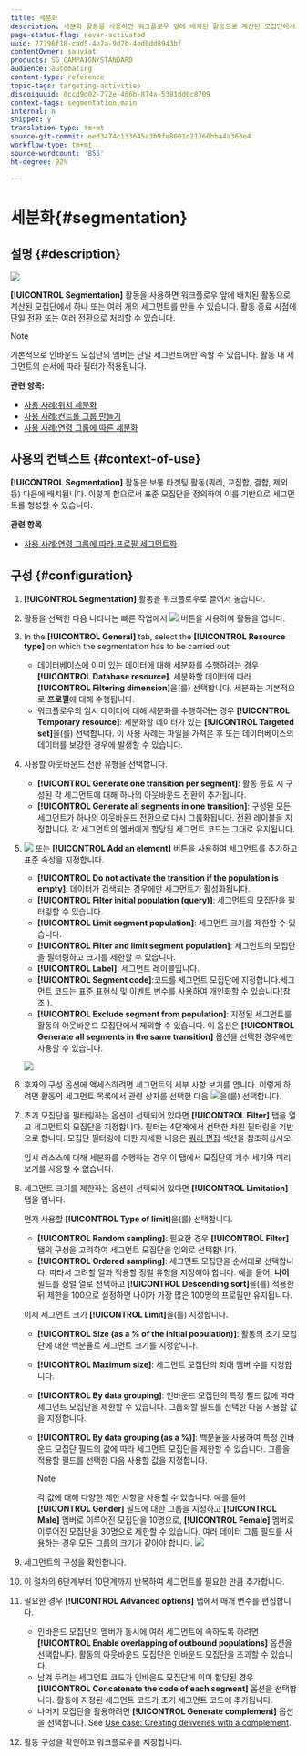 ```yaml
---
title: 세분화
description: 세분화 활동을 사용하면 워크플로우 앞에 배치된 활동으로 계산된 모집단에서 하나 또는 여러 개의 세그먼트를 만들 수 있습니다.
page-status-flag: never-activated
uuid: 77796f18-cad5-4e7a-9d7b-4ed0dd8943bf
contentOwner: sauviat
products: SG_CAMPAIGN/STANDARD
audience: automating
content-type: reference
topic-tags: targeting-activities
discoiquuid: 0ccd9d02-772e-406b-874a-5381dd0c8709
context-tags: segmentation,main
internal: n
snippet: y
translation-type: tm+mt
source-git-commit: eed3474c133645a3b9fe8001c21360bba4a363e4
workflow-type: tm+mt
source-wordcount: '855'
ht-degree: 92%

---
```



# 세분화{#segmentation}

## 설명 {#description}

![](assets/segmentation.png)

**[!UICONTROL Segmentation]** 활동을 사용하면 워크플로우 앞에 배치된 활동으로 계산된 모집단에서 하나 또는 여러 개의 세그먼트를 만들 수 있습니다. 활동 종료 시점에 단일 전환 또는 여러 전환으로 처리할 수 있습니다.

>[!NOTE]
>
>기본적으로 인바운드 모집단의 멤버는 단일 세그먼트에만 속할 수 있습니다. 활동 내 세그먼트의 순서에 따라 필터가 적용됩니다.

**관련 항목:**
* [사용 사례:위치 세분화](../../automating/using/workflow-segmentation-location.md)
* [사용 사례:컨트롤 그룹 만들기](../../automating/using/workflow-control-group.md)
* [사용 사례:연령 그룹에 따른 세분화](../../automating/using/segmentation-age-groups.md)

## 사용의 컨텍스트 {#context-of-use}

**[!UICONTROL Segmentation]** 활동은 보통 타겟팅 활동(쿼리, 교집합, 결합, 제외 등) 다음에 배치됩니다. 이렇게 함으로써 표준 모집단을 정의하여 이를 기반으로 세그먼트를 형성할 수 있습니다.

**관련 항목**

* [사용 사례:연령 그룹에 따라 프로필 세그먼트화](../../automating/using/segmentation-age-groups.md).

## 구성 {#configuration}

1. **[!UICONTROL Segmentation]** 활동을 워크플로우로 끌어서 놓습니다.
1. 활동을 선택한 다음 나타나는 빠른 작업에서 ![](assets/edit_darkgrey-24px.png) 버튼을 사용하여 활동을 엽니다.
1. In the **[!UICONTROL General]** tab, select the **[!UICONTROL Resource type]** on which the segmentation has to be carried out:

   * 데이터베이스에 이미 있는 데이터에 대해 세분화를 수행하려는 경우 **[!UICONTROL Database resource]**. 세분화할 데이터에 따라 **[!UICONTROL Filtering dimension]**&#x200B;을(를) 선택합니다. 세분화는 기본적으로 **프로필**&#x200B;에 대해 수행됩니다.
   * 워크플로우의 임시 데이터에 대해 세분화를 수행하려는 경우 **[!UICONTROL Temporary resource]**: 세분화할 데이터가 있는 **[!UICONTROL Targeted set]**&#x200B;을(를) 선택합니다. 이 사용 사례는 파일을 가져온 후 또는 데이터베이스의 데이터를 보강한 경우에 발생할 수 있습니다.

1. 사용할 아웃바운드 전환 유형을 선택합니다.

   * **[!UICONTROL Generate one transition per segment]**: 활동 종료 시 구성된 각 세그먼트에 대해 하나의 아웃바운드 전환이 추가됩니다.
   * **[!UICONTROL Generate all segments in one transition]**: 구성된 모든 세그먼트가 하나의 아웃바운드 전환으로 다시 그룹화됩니다. 전환 레이블을 지정합니다. 각 세그먼트의 멤버에게 할당된 세그먼트 코드는 그대로 유지됩니다.

1. ![](assets/add_darkgrey-24px.png) 또는 **[!UICONTROL Add an element]** 버튼을 사용하여 세그먼트를 추가하고 표준 속성을 지정합니다.

   * **[!UICONTROL Do not activate the transition if the population is empty]**: 데이터가 검색되는 경우에만 세그먼트가 활성화됩니다.
   * **[!UICONTROL Filter initial population (query)]**: 세그먼트의 모집단을 필터링할 수 있습니다.
   * **[!UICONTROL Limit segment population]**: 세그먼트 크기를 제한할 수 있습니다.
   * **[!UICONTROL Filter and limit segment population]**: 세그먼트의 모집단을 필터링하고 크기를 제한할 수 있습니다.
   * **[!UICONTROL Label]**: 세그먼트 레이블입니다.
   * **[!UICONTROL Segment code]**:코드를 세그먼트 모집단에 지정합니다.세그먼트 코드는 표준 표현식 및 이벤트 변수를 사용하여 개인화할 수 있습니다(참조 [](../../automating/using/customizing-workflow-external-parameters.md)).
   * **[!UICONTROL Exclude segment from population]**: 지정된 세그먼트를 활동의 아웃바운드 모집단에서 제외할 수 있습니다. 이 옵션은 **[!UICONTROL Generate all segments in the same transition]** 옵션을 선택한 경우에만 사용할 수 있습니다.

   ![](assets/wkf_segment_new_segment.png)

1. 후자의 구성 옵션에 액세스하려면 세그먼트의 세부 사항 보기를 엽니다. 이렇게 하려면 활동의 세그먼트 목록에서 관련 상자를 선택한 다음 ![](assets/wkf_segment_parameters_24px.png)을(를) 선택합니다.
1. 초기 모집단을 필터링하는 옵션이 선택되어 있다면 **[!UICONTROL Filter]** 탭을 열고 세그먼트의 모집단을 지정합니다. 필터는 4단계에서 선택한 차원 필터링을 기반으로 합니다. 모집단 필터링에 대한 자세한 내용은 [쿼리 편집](../../automating/using/editing-queries.md) 섹션을 참조하십시오.

   임시 리소스에 대해 세분화를 수행하는 경우 이 탭에서 모집단의 개수 세기와 미리 보기를 사용할 수 없습니다.

1. 세그먼트 크기를 제한하는 옵션이 선택되어 있다면 **[!UICONTROL Limitation]** 탭을 엽니다.

   먼저 사용할 **[!UICONTROL Type of limit]**&#x200B;을(를) 선택합니다.

   * **[!UICONTROL Random sampling]**: 필요한 경우 **[!UICONTROL Filter]** 탭의 구성을 고려하여 세그먼트 모집단을 임의로 선택합니다.
   * **[!UICONTROL Ordered sampling]**: 세그먼트 모집단을 순서대로 선택합니다. 따라서 고려할 열과 적용할 정렬 유형을 지정해야 합니다. 예를 들어, **나이** 필드를 정렬 열로 선택하고 **[!UICONTROL Descending sort]**&#x200B;을(를) 적용한 뒤 제한을 100으로 설정하면 나이가 가장 많은 100명의 프로필만 유지됩니다.

   이제 세그먼트 크기 **[!UICONTROL Limit]**&#x200B;을(를) 지정합니다.

   * **[!UICONTROL Size (as a % of the initial population)]**: 활동의 초기 모집단에 대한 백분율로 세그먼트 크기를 지정합니다.
   * **[!UICONTROL Maximum size]**: 세그먼트 모집단의 최대 멤버 수를 지정합니다.
   * **[!UICONTROL By data grouping]**: 인바운드 모집단의 특정 필드 값에 따라 세그먼트 모집단을 제한할 수 있습니다. 그룹화할 필드를 선택한 다음 사용할 값을 지정합니다.
   * **[!UICONTROL By data grouping (as a %)]**: 백분율을 사용하여 특정 인바운드 모집단 필드의 값에 따라 세그먼트 모집단을 제한할 수 있습니다. 그룹을 적용할 필드를 선택한 다음 사용할 값을 지정합니다.

      >[!NOTE]
      >
      >각 값에 대해 다양한 제한 사항을 사용할 수 있습니다. 예를 들어 **[!UICONTROL Gender]** 필드에 대한 그룹을 지정하고 **[!UICONTROL Male]** 멤버로 이루어진 모집단을 10명으로, **[!UICONTROL Female]** 멤버로 이루어진 모집단을 30명으로 제한할 수 있습니다. 여러 데이터 그룹 필드를 사용하는 경우 모든 그룹의 크기가 같아야 합니다.
   ![](assets/wkf_segment_limit_by_grouping.png)

1. 세그먼트의 구성을 확인합니다.
1. 이 절차의 6단계부터 10단계까지 반복하여 세그먼트를 필요한 만큼 추가합니다.
1. 필요한 경우 **[!UICONTROL Advanced options]** 탭에서 매개 변수를 편집합니다.

   * 인바운드 모집단의 멤버가 동시에 여러 세그먼트에 속하도록 하려면 **[!UICONTROL Enable overlapping of outbound populations]** 옵션을 선택합니다. 활동의 아웃바운드 모집단은 인바운드 모집단을 초과할 수 있습니다.
   * 남겨 두려는 세그먼트 코드가 인바운드 모집단에 이미 할당된 경우 **[!UICONTROL Concatenate the code of each segment]** 옵션을 선택합니다. 활동에 지정된 세그먼트 코드가 초기 세그먼트 코드에 추가됩니다.
   * 나머지 모집단을 활용하려면 **[!UICONTROL Generate complement]** 옵션을 선택합니다. See [Use case: Creating deliveries with a complement](../../automating/using/workflow-created-query-with-complement.md).

1. 활동 구성을 확인하고 워크플로우를 저장합니다.
